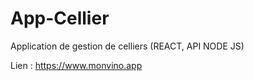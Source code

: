 # App-Cellier
Application de gestion de celliers (REACT, API NODE JS)

Lien : https://www.monvino.app
